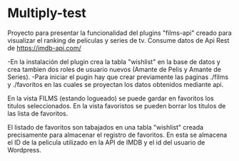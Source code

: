 # Multiply-test

Proyecto para presentar la funcionalidad del plugins "films-api" creado para visualizar el ranking de peliculas y series de tv.
Consume datos de Api Rest de https://imdb-api.com/

-En la instalación del plugin crea la tabla "wishlist" en la base de datos y crea tambien dos roles de usuario nuevos (Amante de Pelis y Amante de Series).
-Para iniciar el pugin hay que crear previamente las paginas ./films y ./favoritos en las cuales se proyectan los datos obtenidos mediante api.

En la vista FILMS (estando logueado) se puede gardar en favoritos los titulos seleccionados.
En la vista favoristos se pueden borrar los titulos de las lista de favoritos.

El listado de favoritos son tabajados en una tabla "wishlist" creada precisamente para almacenar el registro de favoritos. En esta se almacena el ID de la pelicula utilizado en la API de IMDB y el id del usuario de Wordpress.
